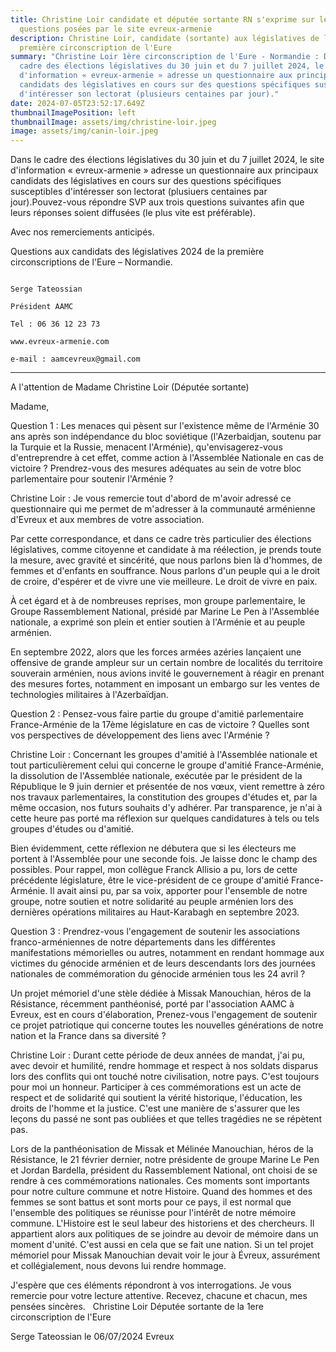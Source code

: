 ```yaml
---
title: Christine Loir candidate et députée sortante RN s'exprime sur les
  questions posées par le site evreux-armenie
description: Christine Loir, candidate (sortante) aux législatives de la
  première circonscription de l'Eure
summary: "Christine Loir 1ère circonscription de l'Eure - Normandie : Dans le
  cadre des élections législatives du 30 juin et du 7 juillet 2024, le site
  d'information « evreux-armenie » adresse un questionnaire aux principaux
  candidats des législatives en cours sur des questions spécifiques susceptibles
  d'intéresser son lectorat (plusieurs centaines par jour)."
date: 2024-07-05T23:52:17.649Z
thumbnailImagePosition: left
thumbnailImage: assets/img/christine-loir.jpeg
image: assets/img/canin-loir.jpeg
---
```

Dans le cadre des élections législatives du 30 juin et du 7 juillet 2024, le site d'information « evreux-armenie » adresse un questionnaire aux principaux candidats des législatives en cours sur des questions spécifiques susceptibles d'intéresser son lectorat (plusiuers centaines par jour).Pouvez-vous répondre SVP aux trois questions suivantes afin que leurs réponses soient diffusées  (le plus vite est préférable).

Avec nos remerciements anticipés.

Questions aux candidats des législatives 2024 de la première circonscriptions de l'Eure – Normandie.

                                                                                            Serge Tateossian
                                                                                             Président AAMC
                                                                                             Tel : 06 36 12 23 73
                                                                                             www.evreux-armenie.com
                                                                                             e-mail : aamcevreux@gmail.com
---------------------------------------------------------

A l'attention de Madame Christine Loir (Députée sortante) 

Madame,




Question 1 : Les menaces qui pèsent sur l'existence même de l'Arménie 30 ans après son indépendance du bloc soviétique (l'Azerbaidjan, soutenu par la Turquie et la Russie, menacent l'Arménie), qu'envisagerez-vous d'entreprendre à cet effet, comme action à l'Assemblée Nationale en cas de victoire ? Prendrez-vous des mesures adéquates au sein de votre bloc parlementaire pour soutenir l'Arménie ?

Christine Loir : Je vous remercie tout d'abord de m'avoir adressé ce questionnaire qui me permet de m'adresser à la communauté arménienne d'Evreux et aux membres de votre association.

Par cette correspondance, et dans ce cadre très particulier des élections législatives, comme citoyenne et candidate à ma réélection, je prends toute la mesure, avec gravité et sincérité, que nous parlons bien là d'hommes, de femmes et d'enfants en souffrance. Nous parlons d'un peuple qui a le droit de croire, d'espérer et de vivre une vie meilleure. Le droit de vivre en paix.


À cet égard et à de nombreuses reprises, mon groupe parlementaire, le Groupe Rassemblement National, présidé par Marine Le Pen à l'Assemblée nationale, a exprimé son plein et entier soutien à l'Arménie et au peuple arménien.


En septembre 2022, alors que les forces armées azéries lançaient une offensive de grande ampleur sur un certain nombre de localités du territoire souverain arménien, nous avions invité le gouvernement à réagir en prenant des mesures fortes, notamment en imposant un embargo sur les ventes de technologies militaires à l'Azerbaïdjan.




Question 2 : Pensez-vous faire partie du groupe d'amitié parlementaire France-Arménie de la 17ème législature en cas de victoire ? 
Quelles sont vos perspectives de développement des liens avec l'Arménie ?  

Christine Loir : Concernant les groupes d'amitié à l'Assemblée nationale et tout particulièrement celui qui concerne le groupe d'amitié France-Arménie, la dissolution de l'Assemblée nationale, exécutée par le président de la République le 9 juin dernier et présentée de nos vœux, vient remettre à zéro nos travaux parlementaires, la constitution des groupes d'études et, par la même occasion, nos futurs souhaits d'y adhérer. Par transparence, je n'ai à cette heure pas porté ma réflexion sur quelques candidatures à tels ou tels groupes d'études ou d'amitié.


Bien évidemment, cette réflexion ne débutera que si les électeurs me portent à l'Assemblée pour une seconde fois. Je laisse donc le champ des possibles. Pour rappel, mon collègue Franck Allisio a pu, lors de cette précédente législature, être le vice-président de ce groupe d'amitié France-Arménie. Il avait ainsi pu, par sa voix, apporter pour l'ensemble de notre groupe, notre soutien et notre solidarité au peuple arménien lors des dernières opérations militaires au Haut-Karabagh en septembre 2023.



Question 3 : Prendrez-vous l'engagement de soutenir les associations franco-arméniennes de notre départements dans les différentes manifestations mémorielles ou autres, notamment en rendant hommage aux victimes du génocide arménien et de leurs descendants lors des journées nationales de commémoration du génocide arménien tous les 24 avril ? 

Un projet mémoriel d'une stèle dédiée à Missak Manouchian, héros de la Résistance, récemment panthéonisé, porté par l'association AAMC à Evreux, est en cours d'élaboration, Prenez-vous l'engagement de soutenir ce projet patriotique qui concerne toutes les nouvelles générations de notre nation et la France dans sa diversité ? 


Christine Loir : Durant cette période de deux années de mandat, j'ai pu, avec devoir et humilité, rendre hommage et respect à nos soldats disparus lors des conflits qui ont touché notre civilisation, notre pays. C'est toujours pour moi un honneur. Participer à ces commémorations est un acte de respect et de solidarité qui soutient la vérité historique, l'éducation, les droits de l'homme et la justice. C'est une manière de s'assurer que les leçons du passé ne sont pas oubliées et que telles tragédies ne se répètent pas.


Lors de la panthéonisation de Missak et Mélinée Manouchian, héros de la Résistance, le 21 février dernier, notre présidente de groupe Marine Le Pen et Jordan Bardella, président du Rassemblement National, ont choisi de se rendre à ces commémorations nationales. Ces moments sont importants pour notre culture commune et notre Histoire. Quand des hommes et des femmes se sont battus et sont morts pour ce pays, il est normal que l'ensemble des politiques se réunisse pour l'intérêt de notre mémoire commune. L'Histoire est le seul labeur des historiens et des chercheurs. Il appartient alors aux politiques de se joindre au devoir de mémoire dans un moment d'unité. C'est aussi en cela que se fait une nation. Si un tel projet mémoriel pour Missak Manouchian devait voir le jour à Évreux, assurément et collégialement, nous devons lui rendre hommage.


J'espère que ces éléments répondront à vos interrogations. Je vous remercie pour votre lecture attentive. Recevez, chacune et chacun, mes pensées sincères.
 
Christine Loir
Députée sortante de la 1ere circonscription de l'Eure

Serge Tateossian le 06/07/2024  Evreux